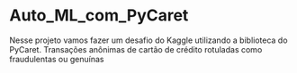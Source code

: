 # Auto_ML_com_PyCaret
Nesse projeto vamos fazer um desafio do Kaggle utilizando a biblioteca do PyCaret. Transações anônimas de cartão de crédito rotuladas como fraudulentas ou genuínas
